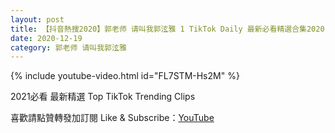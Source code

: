 ```yaml
---
layout: post
title: 【抖音熱搜2020】郭老师 请叫我郭泫雅 1 TikTok Daily 最新必看精選合集2020 12 19
date: 2020-12-19
category: 郭老师 请叫我郭泫雅
---
```


{% include youtube-video.html id="FL7STM-Hs2M" %}

2021必看 最新精選 Top TikTok Trending Clips

喜歡請點贊轉發加訂閱 Like & Subscribe：[YouTube](https://www.youtube.com/channel/UCAoR7VcanIPd04uEq_GIylA/videos)

